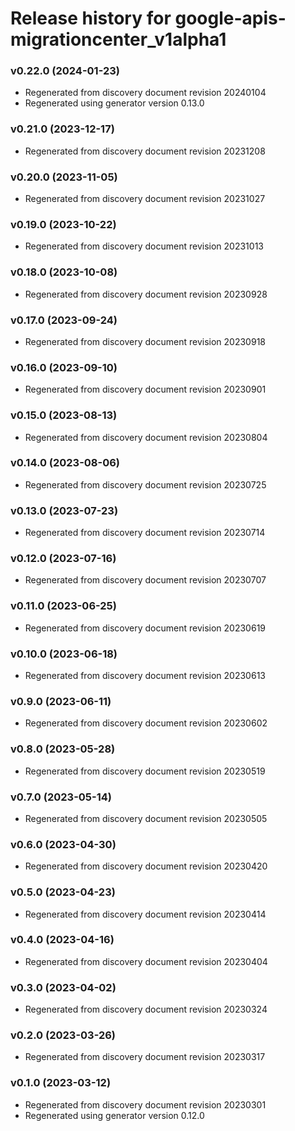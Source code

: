 # Release history for google-apis-migrationcenter_v1alpha1

### v0.22.0 (2024-01-23)

* Regenerated from discovery document revision 20240104
* Regenerated using generator version 0.13.0

### v0.21.0 (2023-12-17)

* Regenerated from discovery document revision 20231208

### v0.20.0 (2023-11-05)

* Regenerated from discovery document revision 20231027

### v0.19.0 (2023-10-22)

* Regenerated from discovery document revision 20231013

### v0.18.0 (2023-10-08)

* Regenerated from discovery document revision 20230928

### v0.17.0 (2023-09-24)

* Regenerated from discovery document revision 20230918

### v0.16.0 (2023-09-10)

* Regenerated from discovery document revision 20230901

### v0.15.0 (2023-08-13)

* Regenerated from discovery document revision 20230804

### v0.14.0 (2023-08-06)

* Regenerated from discovery document revision 20230725

### v0.13.0 (2023-07-23)

* Regenerated from discovery document revision 20230714

### v0.12.0 (2023-07-16)

* Regenerated from discovery document revision 20230707

### v0.11.0 (2023-06-25)

* Regenerated from discovery document revision 20230619

### v0.10.0 (2023-06-18)

* Regenerated from discovery document revision 20230613

### v0.9.0 (2023-06-11)

* Regenerated from discovery document revision 20230602

### v0.8.0 (2023-05-28)

* Regenerated from discovery document revision 20230519

### v0.7.0 (2023-05-14)

* Regenerated from discovery document revision 20230505

### v0.6.0 (2023-04-30)

* Regenerated from discovery document revision 20230420

### v0.5.0 (2023-04-23)

* Regenerated from discovery document revision 20230414

### v0.4.0 (2023-04-16)

* Regenerated from discovery document revision 20230404

### v0.3.0 (2023-04-02)

* Regenerated from discovery document revision 20230324

### v0.2.0 (2023-03-26)

* Regenerated from discovery document revision 20230317

### v0.1.0 (2023-03-12)

* Regenerated from discovery document revision 20230301
* Regenerated using generator version 0.12.0

